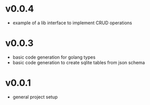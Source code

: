 # v0.0.4

* example of a lib interface to implement CRUD operations

# v0.0.3

* basic code generation for golang types
* basic code generation to create sqlite tables from json schema

# v0.0.1

* general project setup
